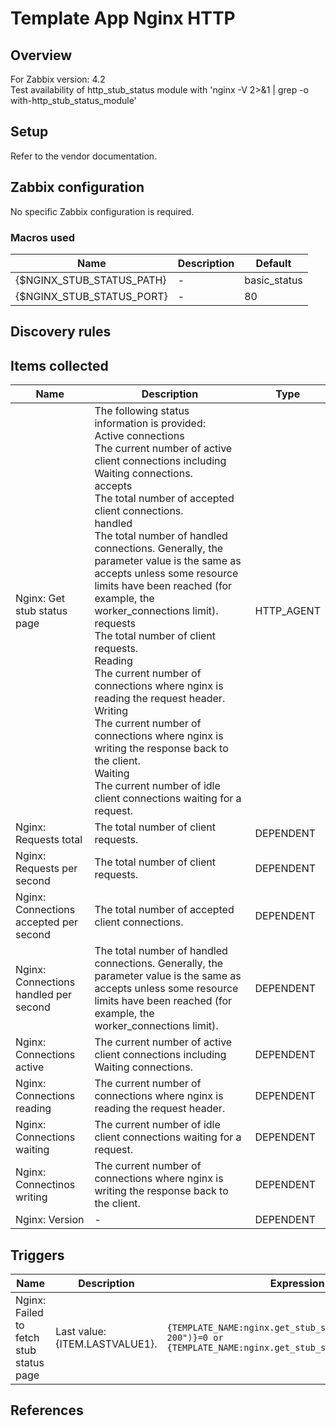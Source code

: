 
# Template App Nginx HTTP

## Overview

For Zabbix version: 4.2  
Test availability of http_stub_status module with 'nginx -V 2>&1 | grep -o with-http_stub_status_module'

## Setup

Refer to the vendor documentation.

## Zabbix configuration

No specific Zabbix configuration is required.

### Macros used

|Name|Description|Default|
|----|-----------|-------|
|{$NGINX_STUB_STATUS_PATH}|-|basic_status|
|{$NGINX_STUB_STATUS_PORT}|-|80|


## Discovery rules


## Items collected

|Name|Description|Type|
|----|-----------|----|
|Nginx: Get stub status page|The following status information is provided:</br>Active connections</br>The current number of active client connections including Waiting connections.</br>accepts</br>The total number of accepted client connections.</br>handled</br>The total number of handled connections. Generally, the parameter value is the same as accepts unless some resource limits have been reached (for example, the worker_connections limit).</br>requests</br>The total number of client requests.</br>Reading</br>The current number of connections where nginx is reading the request header.</br>Writing</br>The current number of connections where nginx is writing the response back to the client.</br>Waiting</br>The current number of idle client connections waiting for a request.|HTTP_AGENT|
|Nginx: Requests total|The total number of client requests.|DEPENDENT|
|Nginx: Requests per second|The total number of client requests.|DEPENDENT|
|Nginx: Connections accepted per second|The total number of accepted client connections.|DEPENDENT|
|Nginx: Connections handled per second|The total number of handled connections. Generally, the parameter value is the same as accepts unless some resource limits have been reached (for example, the worker_connections limit).|DEPENDENT|
|Nginx: Connections active|The current number of active client connections including Waiting connections.|DEPENDENT|
|Nginx: Connections reading|The current number of connections where nginx is reading the request header.|DEPENDENT|
|Nginx: Connections waiting|The current number of idle client connections waiting for a request.|DEPENDENT|
|Nginx: Connectinos writing|The current number of connections where nginx is writing the response back to the client.|DEPENDENT|
|Nginx: Version|-|DEPENDENT|


## Triggers

|Name|Description|Expression|Severity|
|----|-----------|----|----|
|Nginx: Failed to fetch stub status page|Last value: {ITEM.LASTVALUE1}.|`{TEMPLATE_NAME:nginx.get_stub_status.str("HTTP/1.1 200")}=0 or  {TEMPLATE_NAME:nginx.get_stub_status.nodata(30m)}=1`|WARNING|

## References

